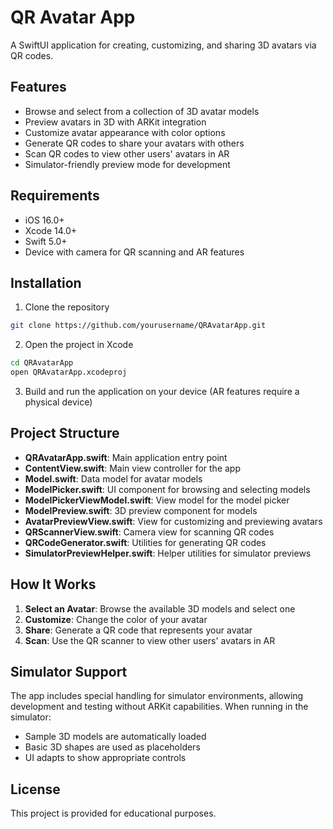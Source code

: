 # QR Avatar App

A SwiftUI application for creating, customizing, and sharing 3D avatars via QR codes.

## Features

- Browse and select from a collection of 3D avatar models
- Preview avatars in 3D with ARKit integration
- Customize avatar appearance with color options
- Generate QR codes to share your avatars with others
- Scan QR codes to view other users' avatars in AR
- Simulator-friendly preview mode for development

## Requirements

- iOS 16.0+
- Xcode 14.0+
- Swift 5.0+
- Device with camera for QR scanning and AR features

## Installation

1. Clone the repository
```bash
git clone https://github.com/yourusername/QRAvatarApp.git
```

2. Open the project in Xcode
```bash
cd QRAvatarApp
open QRAvatarApp.xcodeproj
```

3. Build and run the application on your device (AR features require a physical device)

## Project Structure

- **QRAvatarApp.swift**: Main application entry point
- **ContentView.swift**: Main view controller for the app
- **Model.swift**: Data model for avatar models
- **ModelPicker.swift**: UI component for browsing and selecting models
- **ModelPickerViewModel.swift**: View model for the model picker
- **ModelPreview.swift**: 3D preview component for models
- **AvatarPreviewView.swift**: View for customizing and previewing avatars
- **QRScannerView.swift**: Camera view for scanning QR codes
- **QRCodeGenerator.swift**: Utilities for generating QR codes
- **SimulatorPreviewHelper.swift**: Helper utilities for simulator previews

## How It Works

1. **Select an Avatar**: Browse the available 3D models and select one
2. **Customize**: Change the color of your avatar
3. **Share**: Generate a QR code that represents your avatar
4. **Scan**: Use the QR scanner to view other users' avatars in AR

## Simulator Support

The app includes special handling for simulator environments, allowing development and testing without ARKit capabilities. When running in the simulator:

- Sample 3D models are automatically loaded
- Basic 3D shapes are used as placeholders
- UI adapts to show appropriate controls

## License

This project is provided for educational purposes.